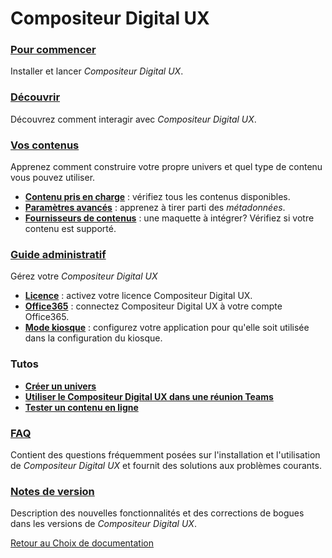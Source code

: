 # Compositeur Digital UX

### [Pour commencer](gettingstarted/index.md)
Installer et lancer *Compositeur Digital UX*.

### [Découvrir](user_guide/index.md)
Découvrez comment interagir avec *Compositeur Digital UX*.

### [Vos contenus](organise_content/index.md)
Apprenez comment construire votre propre univers et quel type de contenu vous pouvez utiliser.

* [**Contenu pris en charge**](organise_content/supported_content/index.md) : vérifiez tous les contenus disponibles.
* [**Paramètres avancés**](organise_content/advanced_setting.md) : apprenez à tirer parti des *métadonnées*.
* [**Fournisseurs de contenus**](organise_content/supported_providers.md) : une maquette à intégrer? Vérifiez si votre contenu est supporté.

### [Guide administratif](administrative_guide/index.md)
Gérez votre *Compositeur Digital UX*

* [**Licence**](administrative_guide/index.md#licence-compositeur-digital-ux) : activez votre licence Compositeur Digital UX.
* [**Office365**](administrative_guide/index.md#compte-office365) : connectez Compositeur Digital UX à votre compte Office365.
* [**Mode kiosque**](administrative_guide/index.md#mode-kiosque) : configurez votre application pour qu'elle soit utilisée dans la configuration du kiosque.

### Tutos 
* [**Créer un univers**](tutorials/createuniverse/index.md)
* [**Utiliser le Compositeur Digital UX dans une réunion Teams**](tutorials/remotemeeting/index.md)
* [**Tester un contenu en ligne**](tutorials/checkcdurl/index.md)


### [FAQ](FAQ/index.md)
Contient des questions fréquemment posées sur l'installation et l'utilisation de *Compositeur Digital UX* et fournit des solutions aux problèmes courants.

### [Notes de version](../en/release_notes/index.md)
Description des nouvelles fonctionnalités et des corrections de bogues dans les versions de *Compositeur Digital UX*.  

[Retour au Choix de documentation](index.md)
